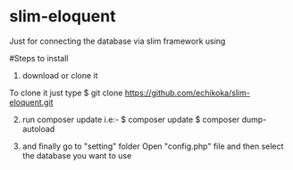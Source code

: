 # slim-eloquent
Just for connecting the database via slim framework using



#Steps to install

1. download or clone it

To clone it just type
    $ git clone https://github.com/echikoka/slim-eloquent.git

2. run composer update
i.e:-
    $ composer update
    $ composer dump-autoload

3. and finally go to "setting" folder
   Open "config.php" file and then select the database you want to use
